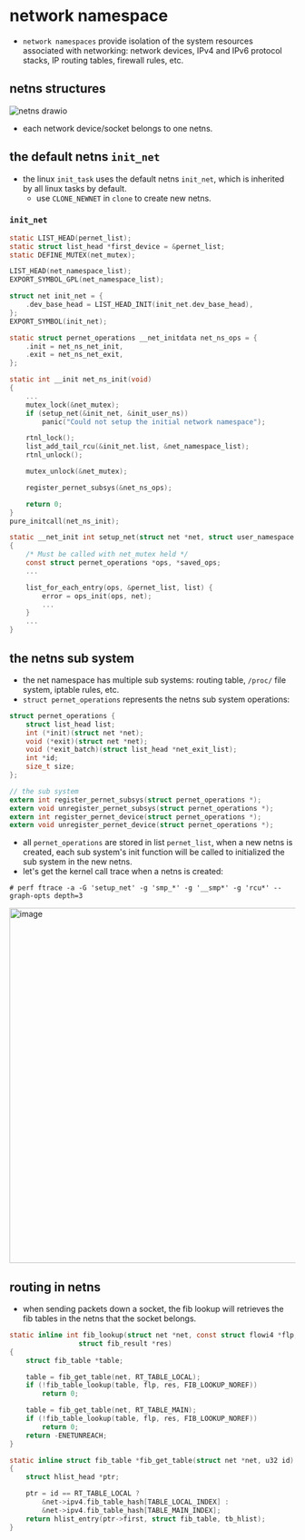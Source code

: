# network namespace
* `network namespaces` provide isolation of the system resources associated with networking: network devices, IPv4 and IPv6 protocol stacks, IP routing tables, firewall rules, etc.

## netns structures
![netns drawio](https://github.com/user-attachments/assets/d3d35b88-79f8-494e-99ec-7c7154a285c2)

* each network device/socket belongs to one netns.

## the default netns `init_net`
* the linux `init_task` uses the default netns `init_net`, which is inherited by all linux tasks by default.
    * use `CLONE_NEWNET` in `clone` to create new netns.

### `init_net`
```c
static LIST_HEAD(pernet_list);
static struct list_head *first_device = &pernet_list;                                 // the pernet_operations list 
static DEFINE_MUTEX(net_mutex);

LIST_HEAD(net_namespace_list);                                                        // the netns list
EXPORT_SYMBOL_GPL(net_namespace_list);

struct net init_net = {                                                                // the default netns init_net
	.dev_base_head = LIST_HEAD_INIT(init_net.dev_base_head),
};
EXPORT_SYMBOL(init_net);

static struct pernet_operations __net_initdata net_ns_ops = {                          // the netns pernet_operations
	.init = net_ns_net_init,
	.exit = net_ns_net_exit,
};

static int __init net_ns_init(void)                                                    // the netns init function
{
    ...
	mutex_lock(&net_mutex);
	if (setup_net(&init_net, &init_user_ns))
		panic("Could not setup the initial network namespace");

	rtnl_lock();
	list_add_tail_rcu(&init_net.list, &net_namespace_list);
	rtnl_unlock();

	mutex_unlock(&net_mutex);

	register_pernet_subsys(&net_ns_ops);

	return 0;
}
pure_initcall(net_ns_init);                                                            // register the netns init function

static __net_init int setup_net(struct net *net, struct user_namespace *user_ns)        // setup new netns
{
	/* Must be called with net_mutex held */
	const struct pernet_operations *ops, *saved_ops;
    ...

	list_for_each_entry(ops, &pernet_list, list) {                                    // calls each pernet_operation init function
		error = ops_init(ops, net);
        ...
	}
    ...
}
```

## the netns sub system
* the net namespace has multiple sub systems: routing table, `/proc/` file system, iptable rules, etc.
* `struct pernet_operations` represents the netns sub system operations:
```c
struct pernet_operations {
	struct list_head list;
	int (*init)(struct net *net);
	void (*exit)(struct net *net);
	void (*exit_batch)(struct list_head *net_exit_list);
	int *id;
	size_t size;
};

// the sub system
extern int register_pernet_subsys(struct pernet_operations *);
extern void unregister_pernet_subsys(struct pernet_operations *);
extern int register_pernet_device(struct pernet_operations *);
extern void unregister_pernet_device(struct pernet_operations *);
```
* all `pernet_operations` are stored in list `pernet_list`, when a new netns is created, each sub system's init function will be called to initialized the sub system in the new netns.
* let's get the kernel call trace when a netns is created:
```
# perf ftrace -a -G 'setup_net' -g 'smp_*' -g '__smp*' -g 'rcu*' --graph-opts depth=3
```

<img width="626" alt="image" src="https://github.com/user-attachments/assets/397a01e5-f8e3-41c3-b08b-169c3cf85fe6" />

## routing in netns
* when sending packets down a socket, the fib lookup will retrieves the fib tables in the netns that the socket belongs.

```c
static inline int fib_lookup(struct net *net, const struct flowi4 *flp,
			     struct fib_result *res)
{
	struct fib_table *table;

	table = fib_get_table(net, RT_TABLE_LOCAL);
	if (!fib_table_lookup(table, flp, res, FIB_LOOKUP_NOREF))
		return 0;

	table = fib_get_table(net, RT_TABLE_MAIN);
	if (!fib_table_lookup(table, flp, res, FIB_LOOKUP_NOREF))
		return 0;
	return -ENETUNREACH;
}

static inline struct fib_table *fib_get_table(struct net *net, u32 id)
{
	struct hlist_head *ptr;

	ptr = id == RT_TABLE_LOCAL ?
		&net->ipv4.fib_table_hash[TABLE_LOCAL_INDEX] :
		&net->ipv4.fib_table_hash[TABLE_MAIN_INDEX];
	return hlist_entry(ptr->first, struct fib_table, tb_hlist);
}
```
